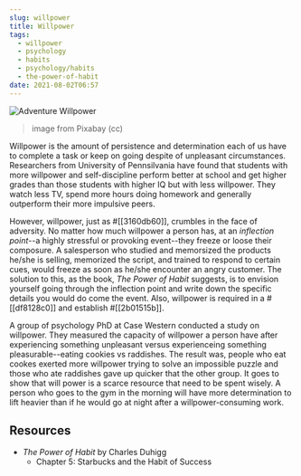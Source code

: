 ```yaml
---
slug: willpower
title: Willpower
tags:
  - willpower
  - psychology
  - habits
  - psychology/habits
  - the-power-of-habit
date: 2021-08-02T06:57
---
```



![Adventure Willpower](https://cdn.pixabay.com/photo/2020/07/19/22/44/adventure-5421450_1280.png)
> image from Pixabay (cc)

Willpower is the amount of persistence and determination each of us have to
complete a task or keep on going despite of unpleasant circumstances.
Researchers from University of Pennsilvania have found that students with more
willpower and self-discipline perform better at school and get higher grades
than those students with higher IQ but with less willpower. They watch less TV,
spend more hours doing homework and generally outperform their more impulsive
peers.

However, willpower, just as #[[3160db60]], crumbles in the face of adversity.
No matter how much willpower a person has, at an _inflection point_--a highly
stressful or provoking event--they freeze or loose their composure.
A salesperson who studied and memorsized the products he/she is selling,
memorized the script, and trained to respond to certain cues, would freeze as
soon as he/she encounter an angry customer. The solution to this, as the book,
_The Power of Habit_ suggests, is to envision yourself going through the
inflection point and write down the specific details you would do come the
event. Also, willpower is required in a #[[df8128c0]] and establish
#[[2b01515b]].

A group of psychology PhD at Case Western conducted a study on willpower. They
measured the capacity of willpower a person have after experiencing something
unpleasant versus experienceing something pleasurable--eating cookies vs
raddishes. The result was, people who eat cookes exerted more willpower trying
to solve an impossible puzzle and those who ate raddishes gave up quicker that
the other group. It goes to show that will power is a scarce resource that need
to be spent wisely. A person who goes to the gym in the morning will have more
determination to lift heavier than if he would go at night after
a willpower-consuming work.

## Resources

- _The Power of Habit_ by Charles Duhigg
  - Chapter 5: Starbucks and the Habit of Success

